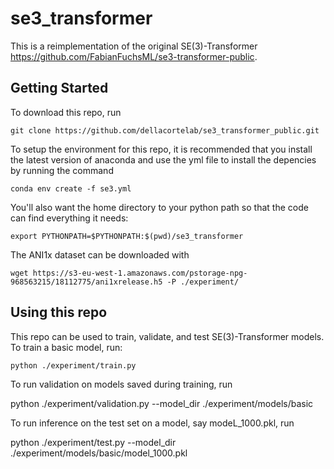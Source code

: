 # se3_transformer

This is a reimplementation of the original SE(3)-Transformer https://github.com/FabianFuchsML/se3-transformer-public.

## Getting Started

To download this repo, run

    git clone https://github.com/dellacortelab/se3_transformer_public.git

To setup the environment for this repo, it is recommended that you install the latest version of anaconda and use the yml file to install the depencies by running the command

    conda env create -f se3.yml
  
You'll also want the home directory to your python path so that the code can find everything it needs:

    export PYTHONPATH=$PYTHONPATH:$(pwd)/se3_transformer
    
The ANI1x dataset can be downloaded with

    wget https://s3-eu-west-1.amazonaws.com/pstorage-npg-968563215/18112775/ani1xrelease.h5 -P ./experiment/

## Using this repo

This repo can be used to train, validate, and test SE(3)-Transformer models.  To train a basic model, run:

    python ./experiment/train.py

To run validation on models saved during training, run

   python ./experiment/validation.py --model_dir ./experiment/models/basic

To run inference on the test set on a model, say modeL_1000.pkl, run

   python ./experiment/test.py --model_dir ./experiment/models/basic/model_1000.pkl
